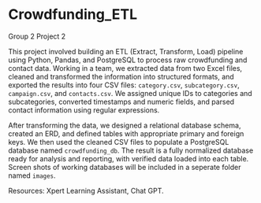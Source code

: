 # Crowdfunding_ETL
Group 2 Project 2

This project involved building an ETL (Extract, Transform, Load) pipeline using Python, Pandas, and PostgreSQL to process raw crowdfunding and contact data. Working in a team, we extracted data from two Excel files, cleaned and transformed the information into structured formats, and exported the results into four CSV files: `category.csv`, `subcategory.csv`, `campaign.csv`, and `contacts.csv`. We assigned unique IDs to categories and subcategories, converted timestamps and numeric fields, and parsed contact information using regular expressions.

After transforming the data, we designed a relational database schema, created an ERD, and defined tables with appropriate primary and foreign keys. We then used the cleaned CSV files to populate a PostgreSQL database named `crowdfunding_db`. The result is a fully normalized database ready for analysis and reporting, with verified data loaded into each table. Screen shots of working databases will be included in a seperate folder named `images`.

Resources: Xpert Learning Assistant, Chat GPT.

